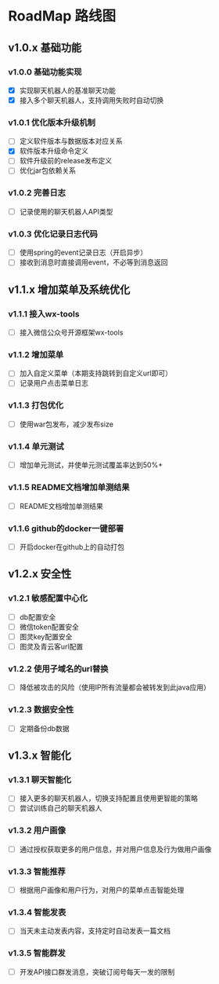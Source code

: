 # RoadMap 路线图

## v1.0.x 基础功能
### v1.0.0 基础功能实现
- [x] 实现聊天机器人的基准聊天功能
- [x] 接入多个聊天机器人，支持调用失败时自动切换
### v1.0.1 优化版本升级机制
- [ ] 定义软件版本与数据版本对应关系
- [x] 软件版本升级命令定义
- [ ] 软件升级前的release发布定义
- [ ] 优化jar包依赖关系
### v1.0.2 完善日志
- [ ] 记录使用的聊天机器人API类型
### v1.0.3 优化记录日志代码
- [ ] 使用spring的event记录日志（开启异步）
- [ ] 接收到消息时直接调用event，不必等到消息返回

## v1.1.x 增加菜单及系统优化
### v1.1.1 接入wx-tools
- [ ] 接入微信公众号开源框架wx-tools
### v1.1.2 增加菜单
- [ ] 加入自定义菜单（本期支持跳转到自定义url即可）
- [ ] 记录用户点击菜单日志
### v1.1.3 打包优化
- [ ] 使用war包发布，减少发布size
### v1.1.4 单元测试
- [ ] 增加单元测试，并使单元测试覆盖率达到50%+
### v1.1.5 README文档增加单测结果
- [ ] README文档增加单测结果
### v1.1.6 github的docker一键部署
- [ ] 开启docker在github上的自动打包

## v1.2.x 安全性
### v1.2.1 敏感配置中心化
- [ ] db配置安全
- [ ] 微信token配置安全
- [ ] 图灵key配置安全
- [ ] 图灵及青云客url配置
### v1.2.2 使用子域名的url替换
- [ ] 降低被攻击的风险（使用IP所有流量都会被转发到此java应用）
### v1.2.3 数据安全性
- [ ] 定期备份db数据

## v1.3.x 智能化
### v1.3.1 聊天智能化
- [ ] 接入更多的聊天机器人，切换支持配置且使用更智能的策略
- [ ] 尝试训练自己的聊天机器人
### v1.3.2 用户画像
- [ ] 通过授权获取更多的用户信息，并对用户信息及行为做用户画像
### v1.3.3 智能推荐
- [ ] 根据用户画像和用户行为，对用户的菜单点击智能处理
### v1.3.4 智能发表
- [ ] 当天未主动发表内容，支持定时自动发表一篇文档
### v1.3.5 智能群发
- [ ] 开发API接口群发消息，突破订阅号每天一发的限制

